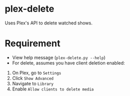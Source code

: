 # plex-delete
Uses Plex's API to delete watched shows.

# Requirement
- View help message (`plex-delete.py --help`)
- For delete, assumes you have client deletion enabled:
 1. On Plex, go to `Settings`
 2. Click `Show Advanced`
 3. Navigate to `Library`
 4. Enable `Allow clients to delete media`
